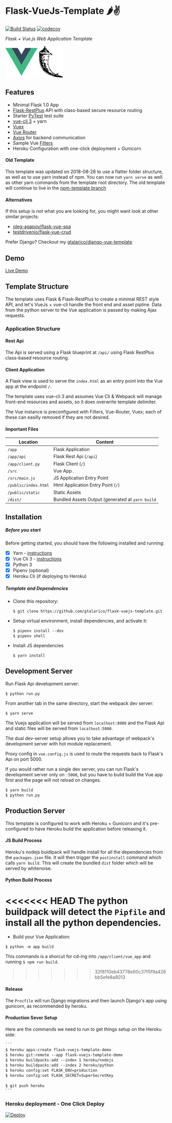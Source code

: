 # Flask-VueJs-Template 🌶️✌

[![Build Status](https://travis-ci.org/gtalarico/flask-vuejs-template.svg?branch=master)](https://travis-ci.org/gtalarico/flask-vuejs-template)
[![codecov](https://codecov.io/gh/gtalarico/flask-vuejs-template/branch/master/graph/badge.svg)](https://codecov.io/gh/gtalarico/flask-vuejs-template)

_Flask + Vue.js Web Application Template_

![Vue Logo](/docs/vue-logo.png "Vue Logo") ![Flask Logo](/docs/flask-logo.png "Flask Logo")

## Features
* Minimal Flask 1.0 App
* [Flask-RestPlus](http://flask-restplus.readthedocs.io) API with class-based secure resource routing
* Starter [PyTest](http://pytest.org) test suite
* [vue-cli 3](https://github.com/vuejs/vue-cli/blob/dev/docs/README.md) + yarn
* [Vuex](https://vuex.vuejs.org/)
* [Vue Router](https://router.vuejs.org/)
* [Axios](https://vuex.vuejs.org/) for backend communication
* Sample Vue [Filters](https://vuejs.org/v2/guide/filters.html)
* Heroku Configuration with one-click deployment + Gunicorn

#### Old Template

This template was updated on 2018-08-28 to use a flatter folder structure, as well as to use yarn instead of npm.
You can now run `yarn serve` as well as other yarn commands from the template root directory.
The old template will continue to live in the [npm-template branch](https://github.com/gtalarico/flask-vuejs-template/tree/npm-template)

#### Alternatives

If this setup is not what you are looking for, you might want look at other similar projects:

* [oleg-agapov/flask-vue-spa](https://github.com/oleg-agapov/flask-vue-spa)
* [testdrivenio/flask-vue-crud](https://github.com/testdrivenio/flask-vue-crud)

Prefer Django? Checkout my [gtalarico/django-vue-template](https://github.com/gtalarico/django-vue-template)

## Demo
[Live Demo](https://flask-vuejs-template.herokuapp.com/#/api)

## Template Structure

The template uses Flask & Flask-RestPlus to create a minimal REST style API,
and let's VueJs + vue-cli handle the front end and asset pipline.
Data from the python server to the Vue application is passed by making Ajax requests.

### Application Structure

#### Rest Api

The Api is served using a Flask blueprint at `/api/` using Flask RestPlus class-based
resource routing.

#### Client Application

A Flask view is used to serve the `index.html` as an entry point into the Vue app at the endpoint `/`.

The template uses vue-cli 3 and assumes Vue Cli & Webpack will manage front-end resources and assets, so it does overwrite template delimiter.

The Vue instance is preconfigured with Filters, Vue-Router, Vuex; each of these can easilly removed if they are not desired.

#### Important Files

| Location             |  Content                                   |
|----------------------|--------------------------------------------|
| `/app`               | Flask Application                          |
| `/app/api`           | Flask Rest Api (`/api`)                    |
| `/app/client.py`     | Flask Client (`/`)                         |
| `/src`               | Vue App .                                  |
| `/src/main.js`       | JS Application Entry Point                 |
| `/public/index.html` | Html Application Entry Point (`/`)         |
| `/public/static`     | Static Assets                              |
| `/dist/`             | Bundled Assets Output (generated at `yarn build` |


## Installation

##### Before you start

Before getting started, you should have the following installed and running:

- [X] Yarn - [instructions](https://yarnpkg.com/en/docs/install#mac-stable)
- [X] Vue Cli 3 - [instructions](https://cli.vuejs.org/guide/installation.html)
- [X] Python 3
- [X] Pipenv (optional)
- [X] Heroku Cli (if deploying to Heroku)

##### Template and Dependencies

* Clone this repository:

	```
	$ git clone https://github.com/gtalarico/flask-vuejs-template.git
	```

* Setup virtual environment, install dependencies, and activate it:

	```
	$ pipenv install --dev
	$ pipenv shell
	```

* Install JS dependencies

	```
	$ yarn install
	```


## Development Server

Run Flask Api development server:

```
$ python run.py
```

From another tab in the same directory, start the webpack dev server:

```
$ yarn serve
```

The Vuejs application will be served from `localhost:8080` and the Flask Api
and static files will be served from `localhost:5000`.

The dual dev-server setup allows you to take advantage of
webpack's development server with hot module replacement.

Proxy config in `vue.config.js` is used to route the requests
back to Flask's Api on port 5000.

If you would rather run a single dev server, you can run Flask's
development server only on `:5000`, but you have to build build the Vue app first
and the page will not reload on changes.

```
$ yarn build
$ python run.py
```


## Production Server

This template is configured to work with Heroku + Gunicorn and it's pre-configured
to have Heroku build the application before releasing it.

#### JS Build Process

Heroku's nodejs buidlpack will handle install for all the dependencies from the `packages.json` file.
It will then trigger the `postinstall` command which calls `yarn build`.
This will create the bundled `dist` folder which will be served by whitenoise.

#### Python Build Process

<<<<<<< HEAD
The python buildpack will detect the `Pipfile` and install all the python dependencies.
=======
* Build your Vue Application:
```
$ python -m app build
```
This commands is a shorcut for cd-ing into `/app/client/vue_app` and running `$ npm run build`.
>>>>>>> 32f8110eb43778e60c37f5f9a426bb5efe8a8013

#### Release

The `Procfile` will run Django migrations and then launch Django's app using gunicorn, as recommended by heroku.

#### Production Sever Setup

Here are the commands we need to run to get things setup on the Heroku side:

	```
	$ heroku apps:create flask-vuejs-template-demo
	$ heroku git:remote --app flask-vuejs-template-demo
	$ heroku buildpacks:add --index 1 heroku/nodejs
	$ heroku buildpacks:add --index 2 heroku/python
	$ heroku config:set FLASK_ENV=production
	$ heroku config:set FLASK_SECRET=SuperSecretKey

	$ git push heroku
	```

### Heroku deployment - One Click Deploy

[![Deploy](https://www.herokucdn.com/deploy/button.svg)](https://heroku.com/deploy?template=https://github.com/gtalarico/flask-vuejs-template)
